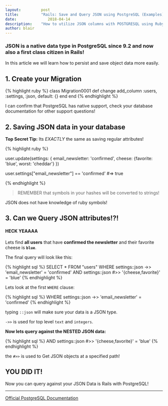 ```yaml
---
layout:			post
title:			"Rails: Save and Query JSON using PostgreSQL (Examples)"
date:		 	   2018-04-14
description:	"How to utilize JSON columns with POSTGRESQL using Ruby on Rails and ActiveRecord"
author:	blair
---
```


### JSON is a native data type in PostgreSQL since 9.2 and now also a first class citizen in Rails!

In this article we will learn how to persist and save object data more easily.

## 1. Create your Migration

{% highlight ruby %}
class Migration0001
  def change
    add_column :users, :settings, :json, default: {}
  end
end
{% endhighlight  %}

I can confirm that PostgreSQL has native support, check your database documentation for other support questions!

## 2. Saving JSON data in your database

**Top Secret Tip:** Its *EXACTLY*  the same as saving regular attributes!

{% highlight ruby %}

user.update(settings: {
  email_newsletter: 'confirmed',
  cheese: {favorite: 'blue', worst: 'cheddar'}
})

user.settings["email_newsletter"] == 'confirmed'
#=> true

{% endhighlight  %}

> REMEMBER that symbols in your hashes will be converted to strings!

JSON does not have knowledge of  ruby symbols!

## 3. Can we Query JSON attributes!?!

#### **HECK YEAAAA**

Lets find **all users** that have **confirmed the newsletter** and their favorite cheese is **`blue`**.

The final query will look like this:

{% highlight sql %}
SELECT * FROM "users"
WHERE settings::json ->> 'email_newsletter' = 'confirmed'
AND settings::json #>> '{cheese,favorite}' = 'blue'
{% endhighlight  %}

Lets look at the first `WHERE` clause:

{% highlight sql %}
WHERE settings::json ->> 'email_newsletter' = 'confirmed'
{% endhighlight  %}

typing `::json` will make sure your data is a JSON type.

`->>` is used for top level `text` and `integers`.

**Now lets query against the NESTED JSON data:**

{% highlight sql %}
AND settings::json #>> '{cheese,favorite}' = 'blue'
{% endhighlight  %}

the `#>>` is used to Get JSON objects at a specified path!

## YOU DID IT!

Now you can query against your JSON Data is Rails with PostgreSQL!

---

[Official PostgreSQL Documentation](https://www.postgresql.org/docs/9.3/static/functions-json.html#FUNCTIONS-JSON-OP-TABLE)
